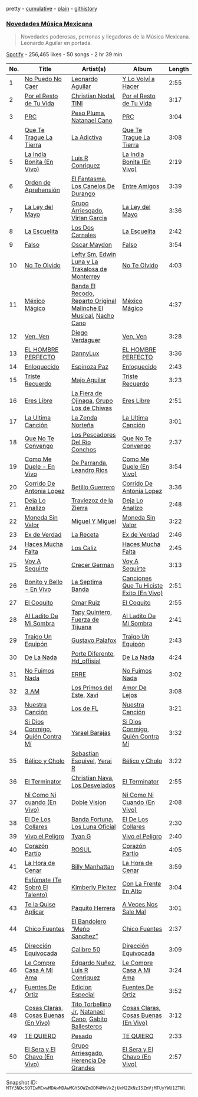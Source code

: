 pretty - [cumulative](/playlists/cumulative/37i9dQZF1DWXvaphaClKD3.md) - [plain](/playlists/plain/37i9dQZF1DWXvaphaClKD3) - [githistory](https://github.githistory.xyz/mackorone/spotify-playlist-archive/blob/main/playlists/plain/37i9dQZF1DWXvaphaClKD3)

### [Novedades Música Mexicana](https://open.spotify.com/playlist/37i9dQZF1DWXvaphaClKD3)

> Novedades poderosas, perronas y llegadoras de la Música Mexicana\. Leonardo Aguilar en portada.

[Spotify](https://open.spotify.com/user/spotify) - 256,465 likes - 50 songs - 2 hr 39 min

| No. | Title | Artist(s) | Album | Length |
|---|---|---|---|---|
| 1 | [No Puedo No Caer](https://open.spotify.com/track/326RrTJoAvLxjUpRv1YFg8) | [Leonardo Aguilar](https://open.spotify.com/artist/1QgrwYywvDuC43MDtR8cqq) | [Y Lo Volví a Hacer](https://open.spotify.com/album/5DtewXaWzI7IDVLeM58u0V) | 2:55 |
| 2 | [Por el Resto de Tu Vida](https://open.spotify.com/track/40vzZFWG1h60TdZPuxuX3Y) | [Christian Nodal](https://open.spotify.com/artist/0XwVARXT135rw8lyw1EeWP), [TINI](https://open.spotify.com/artist/7vXDAI8JwjW531ouMGbfcp) | [Por el Resto de Tu Vida](https://open.spotify.com/album/3S6ouKQPLDuO7Nxli1F2Lm) | 3:17 |
| 3 | [PRC](https://open.spotify.com/track/2mpoNBkngUEwnaKoBhZ0vl) | [Peso Pluma](https://open.spotify.com/artist/12GqGscKJx3aE4t07u7eVZ), [Natanael Cano](https://open.spotify.com/artist/0elWFr7TW8piilVRYJUe4P) | [PRC](https://open.spotify.com/album/2OXBosbXT7Qs3J6vBd6IkI) | 3:04 |
| 4 | [Que Te Trague La Tierra](https://open.spotify.com/track/1NW4Mnhvl5NX7yxEgylV1x) | [La Adictiva](https://open.spotify.com/artist/49EE6lVLgU8sp7dFgPshgM) | [Que Te Trague La Tierra](https://open.spotify.com/album/0K58rVn5sbwOxIvEBECmIv) | 3:08 |
| 5 | [La India Bonita \(En Vivo\)](https://open.spotify.com/track/1mcZ8pBDYUaYrZq7mNlWGu) | [Luis R Conriquez](https://open.spotify.com/artist/0pePYDrJGk8gqMRbXrLJC8) | [La India Bonita \(En Vivo\)](https://open.spotify.com/album/17OYwxvGjSZq0hLXqYz8Pm) | 2:19 |
| 6 | [Orden de Aprehensión](https://open.spotify.com/track/3XwPHI5g5QN41Jlt5J13QV) | [El Fantasma](https://open.spotify.com/artist/0my6Pg4I28dVcZLSpAkqhv), [Los Canelos De Durango](https://open.spotify.com/artist/4XAsg7uclewySpdLcD81LJ) | [Entre Amigos](https://open.spotify.com/album/7v1XFpws6JNWe5fwOC8vPZ) | 3:39 |
| 7 | [La Ley del Mayo](https://open.spotify.com/track/4JgF8vGk0Vp3rBOHWBMjW7) | [Grupo Arriesgado](https://open.spotify.com/artist/5NUPPRjsbXHNyVDrUESYeh), [Virlan Garcia](https://open.spotify.com/artist/0vjeBgTzYTwmYoVySJzXGD) | [La Ley del Mayo](https://open.spotify.com/album/0XCMIwN9p62x59fQn6eQTH) | 3:36 |
| 8 | [La Escuelita](https://open.spotify.com/track/575xf6Px5uiRiNw8RGEYy0) | [Los Dos Carnales](https://open.spotify.com/artist/25UNJbwGZSQKvz5cPLWlv3) | [La Escuelita](https://open.spotify.com/album/4ozVWvL1C5x1nwg1lj84KE) | 2:42 |
| 9 | [Falso](https://open.spotify.com/track/7FF8AgGRyOzjKQ4SpTVJ7D) | [Oscar Maydon](https://open.spotify.com/artist/3l9G1G9MxH6DaRhwLklaf5) | [Falso](https://open.spotify.com/album/1QATRuRMTlIEzQi9VvRm5m) | 3:54 |
| 10 | [No Te Olvido](https://open.spotify.com/track/0Z6P6xAenOxRE3t4n7ElwT) | [Lefty Sm](https://open.spotify.com/artist/6eXHRfK9Ad3IpMpSAqvcDf), [Edwin Luna y La Trakalosa de Monterrey](https://open.spotify.com/artist/4LFOoXhMhnq9U8VsZkSwxl) | [No Te Olvido](https://open.spotify.com/album/2zemsp6F58nziqJjYFX6Wn) | 4:03 |
| 11 | [México Mágico](https://open.spotify.com/track/5lZHdRYVL4PfvzkJ8c7Dbo) | [Banda El Recodo](https://open.spotify.com/artist/6AcOTCYBMvjKYy4zms0kaC), [Reparto Original Malinche El Musical](https://open.spotify.com/artist/414Ri5Zew60OnucnMZ0ZNg), [Nacho Cano](https://open.spotify.com/artist/3sNPNZwXgDcCY71Jqa7kMe) | [México Mágico](https://open.spotify.com/album/1GDqUa6VwlvzKLxXlqf54C) | 4:37 |
| 12 | [Ven, Ven](https://open.spotify.com/track/2qEzWUMScoin9hn8Gqr0s9) | [Diego Verdaguer](https://open.spotify.com/artist/2UFqwY8A3PLcx8pAkg9g5P) | [Ven, Ven](https://open.spotify.com/album/1UsnZRssUcmZxEQFejIrD7) | 3:28 |
| 13 | [EL HOMBRE PERFECTO](https://open.spotify.com/track/5DcVcYoTmUnp90GuRCyfDT) | [DannyLux](https://open.spotify.com/artist/6ElqtIfQsAkEYypgfJIjeK) | [EL HOMBRE PERFECTO](https://open.spotify.com/album/3dtc12UnEQCJ4TSU4lRIAW) | 3:36 |
| 14 | [Enloquecido](https://open.spotify.com/track/1DYVHtGQkbCfDaXf5acU3H) | [Espinoza Paz](https://open.spotify.com/artist/01rgao9OzfBm2BOHWJpi1Y) | [Enloquecido](https://open.spotify.com/album/7ysG80H9LaSvDvKo0ab3OO) | 2:43 |
| 15 | [Triste Recuerdo](https://open.spotify.com/track/7KZpel8KJawwalqTlTI5Lv) | [Majo Aguilar](https://open.spotify.com/artist/77WEAaYIiO4SbK5IU9pWZP) | [Triste Recuerdo](https://open.spotify.com/album/6NRL5UEPjzBejfG7cqYMM9) | 3:23 |
| 16 | [Eres Libre](https://open.spotify.com/track/4XaoxWelcmesrOxj8JZOp1) | [La Fiera de Ojinaga](https://open.spotify.com/artist/6qm0DFounuQWwu6IF0ZGH2), [Grupo Los de Chiwas](https://open.spotify.com/artist/55UyMd1aJojv9xFEg5cLbR) | [Eres Libre](https://open.spotify.com/album/76KzDILvX2jA1gSgeeBRnF) | 2:51 |
| 17 | [La Ultima Canción](https://open.spotify.com/track/40QbpnCjM25cEGJru7ArK0) | [La Zenda Norteña](https://open.spotify.com/artist/01brs471Oes6kMnkVJBfGG) | [La Ultima Canción](https://open.spotify.com/album/2pWF1MS6hGsfs7bl5A0Yax) | 3:01 |
| 18 | [Que No Te Convengo](https://open.spotify.com/track/2hvXz7CNfbNe66XrMpMp4G) | [Los Pescadores Del Rio Conchos](https://open.spotify.com/artist/3h88VTqRj3GbUd2W41ZY5U) | [Que No Te Convengo](https://open.spotify.com/album/0UFpx0GF9l81zG7SlJdO09) | 2:37 |
| 19 | [Como Me Duele \- En Vivo](https://open.spotify.com/track/3sKNtj6GYp3xt0Evrt6MAF) | [De Parranda](https://open.spotify.com/artist/0OTHm6AFLxgeTm0gHNOuWi), [Leandro Rios](https://open.spotify.com/artist/52k6EnkHcZ4yI8MFpwtrdn) | [Como Me Duele \(En Vivo\)](https://open.spotify.com/album/1uTLpYbb4vVMDP6d2Ese2F) | 3:54 |
| 20 | [Corrido De Antonia Lopez](https://open.spotify.com/track/7KXgqdYzOVvqENcVtO4vLd) | [Betillo Guerrero](https://open.spotify.com/artist/0OtTjzw8SQkRaGzpTNvu1y) | [Corrido De Antonia Lopez](https://open.spotify.com/album/4kgTo9OnBDOnWqLcnHQl0S) | 3:36 |
| 21 | [Deja Lo Analizo](https://open.spotify.com/track/3ElZcHTTXDEtPim8rnustV) | [Traviezoz de la Zierra](https://open.spotify.com/artist/1tX4Yf64m81Ju9THQiXAzn) | [Deja Lo Analizo](https://open.spotify.com/album/2OBntGx8jFzi145RLPvNxr) | 2:48 |
| 22 | [Moneda Sin Valor](https://open.spotify.com/track/3FDtwj5viOiJ3tWwtPS5L0) | [Miguel Y Miguel](https://open.spotify.com/artist/7fmQXLCgx5q0vkGArvS6mm) | [Moneda Sin Valor](https://open.spotify.com/album/258FEO7grKjRQfpt7lJS9q) | 3:22 |
| 23 | [Ex de Verdad](https://open.spotify.com/track/3L6vgwfaslyqnHEj7z9rJh) | [La Receta](https://open.spotify.com/artist/3p8PwzenE7ktd4BVFuQzMD) | [Ex de Verdad](https://open.spotify.com/album/4RfhNQzq6flBALUl03H8Dt) | 2:46 |
| 24 | [Haces Mucha Falta](https://open.spotify.com/track/79h5AdLd6YsldqQtnNwUwx) | [Los Caliz](https://open.spotify.com/artist/4S7g1b3zVElT70kZGKkXiz) | [Haces Mucha Falta](https://open.spotify.com/album/2RKhYFg46XXK7x8p0WOMTy) | 2:45 |
| 25 | [Voy A Seguirte](https://open.spotify.com/track/1nH923hQbZPXH3BSc3CEOk) | [Crecer German](https://open.spotify.com/artist/6JBGaRYIWS7fzKP0qGgZve) | [Voy A Seguirte](https://open.spotify.com/album/28EzHVxbUjSf1wx3tZQLWm) | 3:13 |
| 26 | [Bonito y Bello \- En Vivo](https://open.spotify.com/track/7a3ImiGPw7hflxZDQfsjFJ) | [La Septima Banda](https://open.spotify.com/artist/610tJqABwgZWaRvtJoJQF0) | [Canciones Que Tu Hiciste Exito \(En Vivo\)](https://open.spotify.com/album/0anVCT9zuZkXdX5rIZEXFx) | 2:51 |
| 27 | [El Coquito](https://open.spotify.com/track/4MzJKGlUvVp9UFgLCkHQf8) | [Omar Ruiz](https://open.spotify.com/artist/2ylQO8qFEBINvkNNZGe4uC) | [El Coquito](https://open.spotify.com/album/0eAzuW5tEOtU71DWUoD9fO) | 2:55 |
| 28 | [Al Ladito De Mi Sombra](https://open.spotify.com/track/4qdPTE5pmLw6FdXTq8iwxw) | [Tapy Quintero](https://open.spotify.com/artist/1CTYCiBGcZTsZBzYoa4pxM), [Fuerza de Tijuana](https://open.spotify.com/artist/0OtCwdMEGIi0GCeLGCO2tQ) | [Al Ladito De Mi Sombra](https://open.spotify.com/album/1YAJoaesc067ftdir8W1EE) | 2:41 |
| 29 | [Traigo Un Equipón](https://open.spotify.com/track/0cEST1LXv8Esi2XVWXH3lH) | [Gustavo Palafox](https://open.spotify.com/artist/4sFGEHs1ufSWEmfpTDm3DM) | [Traigo Un Equipón](https://open.spotify.com/album/18459tHMVYdchq8lSLE3M5) | 2:43 |
| 30 | [De La Nada](https://open.spotify.com/track/6v9NpFk0H4fGGW1Rr1xV82) | [Porte Diferente](https://open.spotify.com/artist/1OZhgL2E9qx49PhVzWRcuf), [Hd\_offisial](https://open.spotify.com/artist/5nKa5tAE66U8DCpVmR3AsX) | [De La Nada](https://open.spotify.com/album/26d7Q4AHlzN1hBrXPvFIvQ) | 4:24 |
| 31 | [No Fuimos Nada](https://open.spotify.com/track/3aWjuV28IwGzKnPddkH5rA) | [ERRE](https://open.spotify.com/artist/5OugQZ3PqgRofo9mtzVYN3) | [No Fuimos Nada](https://open.spotify.com/album/7xEWRe7FeCXP99EcTBatkz) | 3:02 |
| 32 | [3 AM](https://open.spotify.com/track/5s2hpDWU8kssotugbMd1ho) | [Los Primos del Este](https://open.spotify.com/artist/5MEewKjCN4Dw20OFV2IGMo), [Xavi](https://open.spotify.com/artist/3Me35AWHCGqW4sZ7bWWJt1) | [Amor De Lejos](https://open.spotify.com/album/6yTpeJC36PW6nAflA8Njb7) | 3:08 |
| 33 | [Nuestra Canción](https://open.spotify.com/track/0Wsi12i9lVK054jWHIhkkZ) | [Los de FL](https://open.spotify.com/artist/1K4SdfLNucKNc8rCrqBFTc) | [Nuestra Canción](https://open.spotify.com/album/3EQ5tfMWami2tNp5FW3Ux4) | 3:21 |
| 34 | [Si Dios Conmigo, Quién Contra Mí](https://open.spotify.com/track/4H0yOcYBXifXCj1T7xvGJJ) | [Ysrael Barajas](https://open.spotify.com/artist/1KUm2LsC3HnPKHvIoo4cKu) | [Si Dios Conmigo, Quién Contra Mí](https://open.spotify.com/album/1035I3Ilwk2w85l1Ma1DXS) | 3:32 |
| 35 | [Bélico y Cholo](https://open.spotify.com/track/4tyb1RvGtFlSDpWVqoGcdz) | [Sebastian Esquivel](https://open.spotify.com/artist/1tuNNda2SSH3o4lUms5K6C), [Yerai R](https://open.spotify.com/artist/1d9KyLzLJGWNVuWjNH4WmY) | [Bélico y Cholo](https://open.spotify.com/album/3TLunjZoDqcC2dicF8XWY2) | 3:22 |
| 36 | [El Terminator](https://open.spotify.com/track/1QQeHaqtG8tOU8BbCWVPf6) | [Christian Nava](https://open.spotify.com/artist/4ykQDHQarNbuhmYt8YB3W0), [Los Desvelados](https://open.spotify.com/artist/0JqtmoAuCmkDrdfpHzBBW9) | [El Terminator](https://open.spotify.com/album/6k6fcNBK814YrhGv833xc3) | 2:55 |
| 37 | [Ni Como Ni cuando \(En Vivo\)](https://open.spotify.com/track/2Gs4NvmZXYfVPxizpZ892I) | [Doble Vision](https://open.spotify.com/artist/5YQwShxECKFKPcmHRx9LDa) | [Ni Como Ni Cuando \(En Vivo\)](https://open.spotify.com/album/00LPgUJSYt1X5UQRK6YIu3) | 2:08 |
| 38 | [El De Los Collares](https://open.spotify.com/track/0eomXwhvCUSFUtgrGzSLSX) | [Banda Fortuna](https://open.spotify.com/artist/7tdLl1TJQ80SBEBGN8r0AY), [Los Luna Oficial](https://open.spotify.com/artist/3je77Yzq2c9d7lcxx7hvkC) | [El De Los Collares](https://open.spotify.com/album/0uf8gfJPV37b5LZaQtoQpi) | 2:30 |
| 39 | [Vivo el Peligro](https://open.spotify.com/track/1FOY245P3Pb7LFcMTfB9VC) | [Tyan G](https://open.spotify.com/artist/4j1Usj1sKyLB9CDpSZSZ2C) | [Vivo el Peligro](https://open.spotify.com/album/0TncPHLg7DTj923SQ4keIr) | 2:40 |
| 40 | [Corazón Partío](https://open.spotify.com/track/3luLBO2sn8IHVFFS0uGeiV) | [ROSUL](https://open.spotify.com/artist/0Y5tdiaE3s1E1AishqnolD) | [Corazón Partío](https://open.spotify.com/album/0BJYP6ErOnTf45r4z0Pk90) | 4:05 |
| 41 | [La Hora de Cenar](https://open.spotify.com/track/4b1lPNtO96mBPDyFmTngEk) | [Billy Manhattan](https://open.spotify.com/artist/1I9GlumEmT1pb0nGd36INy) | [La Hora de Cenar](https://open.spotify.com/album/145k5ASla6XXaxs78HhOfp) | 3:59 |
| 42 | [Esfúmate \(Te Sobró El Talento\)](https://open.spotify.com/track/1kRWyZAK4pcDuPUwXnB3ul) | [Kimberly Pleitez](https://open.spotify.com/artist/1oTBX1FlyRBYNxAqkKwpqr) | [Con La Frente En Alto](https://open.spotify.com/album/4HQjWEkYCxLnigIbp4ZRRI) | 3:04 |
| 43 | [Te la Quise Aplicar](https://open.spotify.com/track/73qKKcWQHmtcDTFuaKGimO) | [Paquito Herrera](https://open.spotify.com/artist/5fgcvuTTUJYY4qaG3fNyMO) | [A Veces Nos Sale Mal](https://open.spotify.com/album/6n9OsF6dGYyQmRf25ofPBh) | 3:01 |
| 44 | [Chico Fuentes](https://open.spotify.com/track/4in6XmpsA5GaNEoVCLfJOi) | [El Bandolero “Meño Sanchez”](https://open.spotify.com/artist/1XMtJ87SixVfw7rWRBaxEi) | [Chico Fuentes](https://open.spotify.com/album/37KoEukq8WTtcEF43DxQ3j) | 2:37 |
| 45 | [Dirección Equivocada](https://open.spotify.com/track/4rS0DRx5wKCNmdLsyFb9Pk) | [Calibre 50](https://open.spotify.com/artist/4jogXSSvlyMkODGSZ2wc2P) | [Dirección Equivocada](https://open.spotify.com/album/6xdmbSBueb704E5lGXGqfL) | 3:09 |
| 46 | [Le Compre Casa A Mi Ama](https://open.spotify.com/track/0BeBLgI1gpn9rJHqcUjJSX) | [Edgardo Nuñez](https://open.spotify.com/artist/0mA4dkNGiN4fqTBi2SLlAv), [Luis R Conriquez](https://open.spotify.com/artist/0pePYDrJGk8gqMRbXrLJC8) | [Le Compre Casa A Mi Ama](https://open.spotify.com/album/1DNXHL4tTugdaeGBow9s5x) | 3:24 |
| 47 | [Fuentes De Ortiz](https://open.spotify.com/track/3C1ew8imuOUAMc6JEL5EO1) | [Edicion Especial](https://open.spotify.com/artist/7DkseLyOZrdRjCuoWFtqFi) | [Fuentes De Ortiz](https://open.spotify.com/album/2BqFybANgMFE2Tm1tBOSKS) | 3:52 |
| 48 | [Cosas Claras, Cosas Buenas \(En Vivo\)](https://open.spotify.com/track/2PH9kPW7kcduUlMf1Tve36) | [Tito Torbellino Jr](https://open.spotify.com/artist/0dXXFVCw0LKzmHFrTLUaQJ), [Natanael Cano](https://open.spotify.com/artist/0elWFr7TW8piilVRYJUe4P), [Gabito Ballesteros](https://open.spotify.com/artist/6Sbl0NT50roqWvy746MfVf) | [Cosas Claras, Cosas Buenas \(En Vivo\)](https://open.spotify.com/album/15WfvkbK6C6h6zIw18XWf1) | 3:12 |
| 49 | [TE QUIERO](https://open.spotify.com/track/7r3xWBPAiFNZS7QVxXc3HJ) | [Pesado](https://open.spotify.com/artist/4BwiodzEp9Hwes5HeFjMVK) | [TE QUIERO](https://open.spotify.com/album/4JQx52nfJX5YfcEMTs1ceq) | 2:33 |
| 50 | [El Sera y El Chavo \(En Vivo\)](https://open.spotify.com/track/3iHjdDuhelZbJUYTKIoGEq) | [Grupo Arriesgado](https://open.spotify.com/artist/5NUPPRjsbXHNyVDrUESYeh), [Herencia De Grandes](https://open.spotify.com/artist/0ocHleb3SllGNQQcDH35Xz) | [El Sera y El Chavo \(En Vivo\)](https://open.spotify.com/album/5puwoWcEjwpboU8sWOAI6C) | 2:57 |

Snapshot ID: `MTY3NDc5OTIwMCwwMDAwMDAwMGY5OWZmODM4MmVkZjUxM2ZkNzI5ZmVjMTUyYWU1ZTNl`
